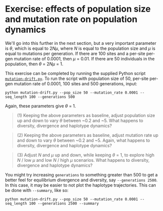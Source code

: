 # Exercise: effects of population size and mutation rate on population dynamics

We'll go into this further in the next section, but a very important parameter is *&theta;*, which is equal to 2<i>N&mu;</i>, where *N* is equal to the population size and *&mu;* is equal to mutations per generation. If there are 100 sites and a per-site per-gen mutation rate of 0.0001, then *&mu;* = 0.01. If there are 50 individuals in the population, then *&theta;* = 2<i>N&mu;</i> = 1.

This exercise can be completed by running the supplied Python script [`mutation-drift.py`](https://raw.githubusercontent.com/trvrb/sismid/master/selection/mutation-drift.py). To run the script with population size of 50, per-site per-gen mutation rate of 0.0001, 100 sites and 500 generations, input:

```
python mutation-drift.py --pop_size 50 --mutation_rate 0.0001 --seq_length 100 --generations 500
```

Again, these parameters give *&theta;* = 1.

> (1) Keeping the above parameters as baseline, adjust population size up and down to vary *&theta;* between ~0.2 and ~5. What happens to diversity, divergence and haplotype dynamics?

> (2) Keeping the above parameters as baseline, adjust mutation rate up and down to vary *&theta;* between ~0.2 and ~5. Again, what happens to diversity, divergence and haplotype dynamics?

> (3) Adjust *N* and *&mu;* up and down, while keeping *&theta;* = 1, to explore high *N* / low *&mu;* and low  *N* / high *&mu;* scenarios. What happens to diversity, divergence and haplotype dynamics?

You might try increasing `generations` to something greater than 500 to get a better feel for equilibrium divergence and diversity, say `--generations 2500`. In this case, it may be easier to not plot the haplotype trajectories. This can be done with `--summary`, like so:

```
python mutation-drift.py --pop_size 50 --mutation_rate 0.0001 --seq_length 100 --generations 2500 --summary
```
